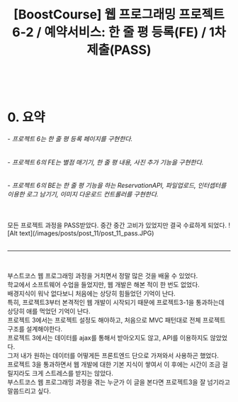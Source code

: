 ﻿---
layout: post
title: '[BoostCourse] 웹 프로그래밍 프로젝트 6-2 / 예약서비스: 한 줄 평 등록(FE) / 1차 제출(PASS)'
tags: [BoostCourse]
image: '/images/posts/boostcourse.JPG'
---


<br/>

# 0. 요약
###### - 프로젝트 6는 한 줄 평 등록 페이지를 구현한다.
###### - 프로젝트 6의 FE는 별점 매기기, 한 줄 평 내용, 사진 추가 기능을 구현한다.
###### - 프로젝트 6의 BE는 한 줄 평 기능을 하는 ReservationAPI, 파일업로드, 인터셉터를 이용한 로그 남기기, 이미지 다운로드 컨트롤러를 구현한다.


<br/>
모든 프로젝트 과정을 PASS받았다. 중간 중간 고비가 있었지만 결국 수료하게 되었다.  
![Alt text](/images/posts/post_11/post_11_pass.JPG)<br/>
<br/>

*****

<br/>

부스트코스 웹 프로그래밍 과정을 거치면서 정말 많은 것을 배울 수 있었다.  
학교에서 소프트웨어 수업을 들었지만, 웹 개발은 해본 적이 한 번도 없었다.  
배경지식이 워낙 없다보니 처음에는 상당히 힘들었던 기억이 난다.  
특히, 프로젝트3부터 본격적인 웹 개발이 시작되기 때문에 프로젝트3-1을 통과하는데 상당히 애를 먹었던 기억이 난다.  
프로젝트 3에서는 프로젝트 설정도 해야하고, 처음으로 MVC 패턴대로 전체 프로젝트 구조를 설계해야한다.  
프로젝트 3에서는 데이터를 ajax를 통해서 받아오지도 않고, API를 이용하지도 않았었다.  
그저 내가 원하는 데이터를 어떻게든 프론트엔드 단으로 가져와서 사용하곤 했었다.  
프로젝트 3을 통과하면서 웹 개발에 대한 기본 지식이 쌓여서 이 후에는 시간이 조금 걸릴지라도 크게 스트레스를 받지는 않았다.  
부스트코스 웹 프로그래밍 과정을 겪는 누군가 이 글을 본다면 프로젝트3을 잘 넘기라고 말씀드리고 싶다.  
